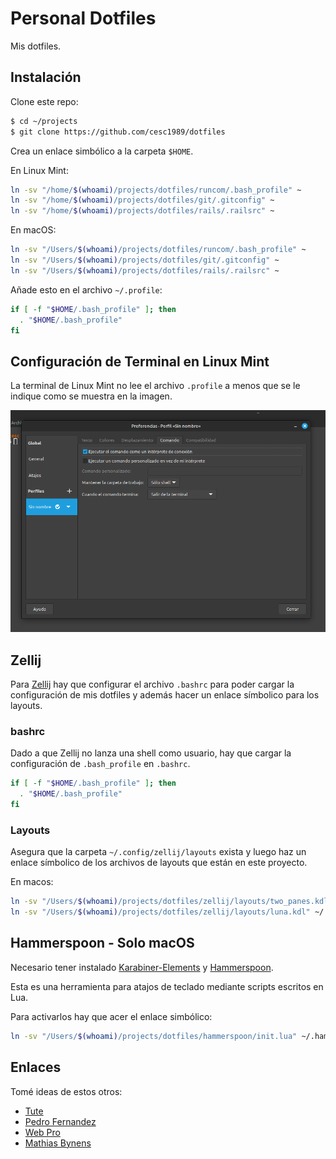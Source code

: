 # Personal Dotfiles

Mis dotfiles.

## Instalación

Clone este repo:

```bash
$ cd ~/projects
$ git clone https://github.com/cesc1989/dotfiles
```

Crea un enlace simbólico a la carpeta `$HOME`.

En Linux Mint:

```bash
ln -sv "/home/$(whoami)/projects/dotfiles/runcom/.bash_profile" ~
ln -sv "/home/$(whoami)/projects/dotfiles/git/.gitconfig" ~
ln -sv "/home/$(whoami)/projects/dotfiles/rails/.railsrc" ~
```

En macOS:

```bash
ln -sv "/Users/$(whoami)/projects/dotfiles/runcom/.bash_profile" ~
ln -sv "/Users/$(whoami)/projects/dotfiles/git/.gitconfig" ~
ln -sv "/Users/$(whoami)/projects/dotfiles/rails/.railsrc" ~
```

Añade esto en el archivo `~/.profile`:

```bash
if [ -f "$HOME/.bash_profile" ]; then
  . "$HOME/.bash_profile"
fi
```

## Configuración de Terminal en Linux Mint

La terminal de Linux Mint no lee el archivo `.profile` a menos que se le indique como se muestra en la imagen.

![configuracion terminal en linux mint](./images/config.terminal.dotfiles.png)

## Zellij

Para [Zellij](https://zellij.dev/documentation/introduction) hay que configurar el archivo `.bashrc` para poder cargar la configuración de mis dotfiles y además hacer un enlace símbolico para los layouts.

### bashrc

Dado a que Zellij no lanza una shell como usuario, hay que cargar la configuración de `.bash_profile` en `.bashrc`.

```bash
if [ -f "$HOME/.bash_profile" ]; then
  . "$HOME/.bash_profile"
fi
```

### Layouts

Asegura que la carpeta `~/.config/zellij/layouts` exista y luego haz un enlace símbolico de los archivos de layouts que están en este proyecto.

En macos:

```bash
ln -sv "/Users/$(whoami)/projects/dotfiles/zellij/layouts/two_panes.kdl" ~/.config/zellij/layouts/two_panes.kdl
ln -sv "/Users/$(whoami)/projects/dotfiles/zellij/layouts/luna.kdl" ~/.config/zellij/layouts/luna.kdl
```

## Hammerspoon - Solo macOS

Necesario tener instalado [Karabiner-Elements](https://github.com/pqrs-org/Karabiner-Elements) y [Hammerspoon](http://www.hammerspoon.org/).

Esta es una herramienta para atajos de teclado mediante scripts escritos en Lua.

Para activarlos hay que acer el enlace simbólico:

```bash
ln -sv "/Users/$(whoami)/projects/dotfiles/hammerspoon/init.lua" ~/.hammerspoon/init.lua
```

## Enlaces

Tomé ideas de estos otros:

- [Tute](https://github.com/tute/dotfiles)
- [Pedro Fernandez](https://github.com/pedrofernandezm/dotfiles)
- [Web Pro](https://github.com/webpro/dotfiles)
- [Mathias Bynens](https://github.com/mathiasbynens/dotfiles)

